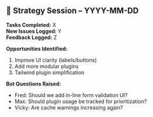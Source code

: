 ## 🧠 Strategy Session – YYYY-MM-DD

**Tasks Completed:** X  
**New Issues Logged:** Y  
**Feedback Logged:** Z

**Opportunities Identified:**
1. Improve UI clarity (labels/buttons)
2. Add more modular plugins
3. Tailwind plugin simplification

**Bot Questions Raised:**
- Fred: Should we add in-line form validation UI?
- Max: Should plugin usage be tracked for prioritization?
- Vicky: Are cache warnings increasing again?